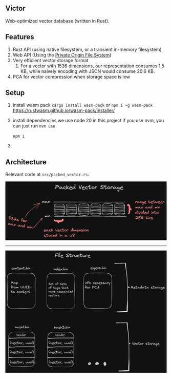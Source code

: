 ## Victor

Web-optimized vector database (written in Rust).

## Features

1. Rust API (using native filesystem, or a transient in-memory filesystem)
2. Web API (Using the [Private Origin File System](https://web.dev/origin-private-file-system/))
3. Very efficient vector storage format
   1. For a vector with 1536 dimensions, our representation consumes 1.5 KB, while naively encoding with JSON would consume 20.6 KB.
4. PCA for vector compression when storage space is low

## Setup

1. install wasm pack
   `cargo install wasm-pack` or `npm i -g wasm-pack`
   https://rustwasm.github.io/wasm-pack/installer/

2. install dependencies
   we use node 20 in this project
   if you use nvm, you can just run `nvm use`

   `npm i`

3.

## Architecture

Relevant code at `src/packed_vector.rs`.

![Packed vector storage explanation](./assets/packed_vector_storage.png)
  
---

![File structure explanation](assets/file_structure.png)

